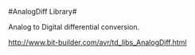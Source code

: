 #AnalogDiff Library#

Analog to Digital differential conversion.

http://www.bit-builder.com/avr/td_libs_AnalogDiff.html
